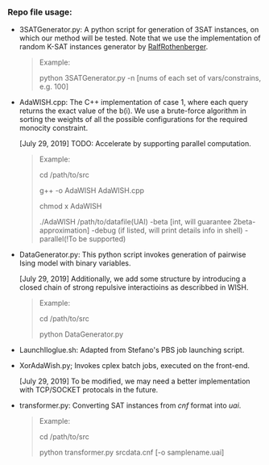 ### Repo file usage:
* 3SATGenerator.py: 
    A python script for generation of 3SAT instances, on which our method will be tested. Note that we use the implementation of random K-SAT instances generator by [RalfRothenberger](https://github.com/RalfRothenberger/Power-Law-Random-SAT-Generator).

    > Example: 
    > 
    > python 3SATGenerator.py -n [nums of each set of vars/constrains, e.g. 100]

* AdaWISH.cpp:
    The C++ implementation of case 1, where each query returns the exact value of the b(i). We use a brute-force algorithm in sorting the weights of all the possible configurations for the required monocity constraint. 

    [July 29, 2019] TODO: Accelerate by supporting parallel computation.

    > Example:
    > 
    > cd /path/to/src
    >
    > g++ -o AdaWISH AdaWISH.cpp
    > 
    > chmod x AdaWISH
    > 
    > ./AdaWISH /path/to/datafile(UAI) -beta [int, will guarantee 2beta-approximation] -debug (if listed, will print details info in shell) -parallel(!To be supported)

* DataGenerator.py:
    This python script invokes generation of pairwise Ising model with binary variables. 

    [July 29, 2019] Additionally, we add some structure by introducing a closed chain of strong repulsive interactioins as describbed in WISH.

    > Example:
    > 
    > cd /path/to/src
    > 
    > python DataGenerator.py

* LaunchIloglue.sh:
    Adapted from Stefano's PBS job launching script.
* XorAdaWish.py;
    Invokes cplex batch jobs, executed on the front-end.

    [July 29, 2019] To be modified, we may need a better implementation with TCP/SOCKET protocals in the future.
* transformer.py:
    Converting SAT instances from *cnf* format into *uai*.

    > Example:
    > 
    > cd /path/to/src
    > 
    > python transformer.py srcdata.cnf [-o samplename.uai]
